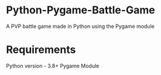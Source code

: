 # Python-Pygame-Battle-Game
A PVP battle game made in Python using the Pygame module

# Requirements
  Python version - 3.8+
  Pygame Module
